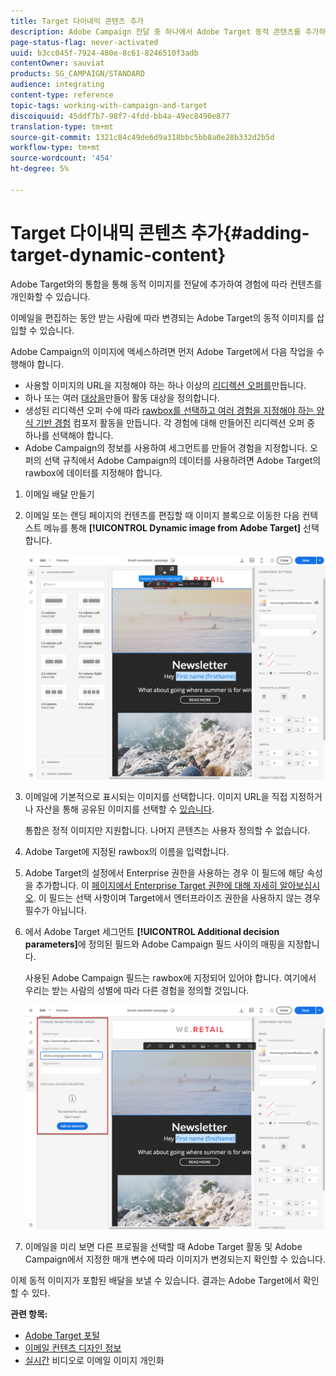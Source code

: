 ```yaml
---
title: Target 다이내믹 콘텐츠 추가
description: Adobe Campaign 전달 중 하나에서 Adobe Target 동적 콘텐츠를 추가하는 방법을 알아봅니다.
page-status-flag: never-activated
uuid: b3cc045f-7924-480e-8c61-8246510f3adb
contentOwner: sauviat
products: SG_CAMPAIGN/STANDARD
audience: integrating
content-type: reference
topic-tags: working-with-campaign-and-target
discoiquuid: 45ddf7b7-98f7-4fdd-bb4a-49ec8490e877
translation-type: tm+mt
source-git-commit: 1321c84c49de6d9a318bbc5bb8a0e28b332d2b5d
workflow-type: tm+mt
source-wordcount: '454'
ht-degree: 5%

---
```



# Target 다이내믹 콘텐츠 추가{#adding-target-dynamic-content}

Adobe Target와의 통합을 통해 동적 이미지를 전달에 추가하여 경험에 따라 컨텐츠를 개인화할 수 있습니다.

이메일을 편집하는 동안 받는 사람에 따라 변경되는 Adobe Target의 동적 이미지를 삽입할 수 있습니다.

Adobe Campaign의 이미지에 액세스하려면 먼저 Adobe Target에서 다음 작업을 수행해야 합니다.

* 사용할 이미지의 URL을 지정해야 하는 하나 이상의 [리디렉션 오퍼를](https://docs.adobe.com/content/help/en/target/using/experiences/offers/offer-redirect.html)만듭니다.
* 하나 또는 여러 [대상을](https://docs.adobe.com/content/help/en/target/using/audiences/create-audiences/audiences.html)만들어 활동 대상을 정의합니다.
* 생성된 리디렉션 오퍼 수에 따라 [rawbox를 선택하고 여러 경험을 지정해야 하는 양식 기반 경험](https://docs.adobe.com/content/help/en/target/using/experiences/form-experience-composer.html) 컴포저 활동을 만듭니다. 각 경험에 대해 만들어진 리디렉션 오퍼 중 하나를 선택해야 합니다.
* Adobe Campaign의 정보를 사용하여 세그먼트를 만들어 경험을 지정합니다. 오퍼의 선택 규칙에서 Adobe Campaign의 데이터를 사용하려면 Adobe Target의 rawbox에 데이터를 지정해야 합니다.

1. 이메일 배달 만들기
1. 이메일 또는 랜딩 페이지의 컨텐츠를 편집할 때 이미지 블록으로 이동한 다음 컨텍스트 메뉴를 통해 **[!UICONTROL Dynamic image from Adobe Target]** 선택합니다.

   ![](assets/tar_insert_dynamic_image.png)

1. 이메일에 기본적으로 표시되는 이미지를 선택합니다. 이미지 URL을 직접 지정하거나 자산을 통해 공유된 이미지를 선택할 수 [있습니다](../../integrating/using/working-with-campaign-and-assets-core-service.md).

   통합은 정적 이미지만 지원합니다. 나머지 콘텐츠는 사용자 정의할 수 없습니다.

1. Adobe Target에 지정된 rawbox의 이름을 입력합니다.
1. Adobe Target의 설정에서 Enterprise 권한을 사용하는 경우 이 필드에 해당 속성을 추가합니다. 이 [페이지에서 Enterprise Target 권한에 대해 자세히 알아보십시오](https://docs.adobe.com/content/help/en/target/using/administer/manage-users/enterprise/properties-overview.html). 이 필드는 선택 사항이며 Target에서 엔터프라이즈 권한을 사용하지 않는 경우 필수가 아닙니다.
1. 에서 Adobe Target 세그먼트 **[!UICONTROL Additional decision parameters]**&#x200B;에 정의된 필드와 Adobe Campaign 필드 사이의 매핑을 지정합니다.

   사용된 Adobe Campaign 필드는 rawbox에 지정되어 있어야 합니다. 여기에서 우리는 받는 사람의 성별에 따라 다른 경험을 정의할 것입니다.

   ![](assets/tar_additional_decisionning_parameters.png)

1. 이메일을 미리 보면 다른 프로필을 선택할 때 Adobe Target 활동 및 Adobe Campaign에서 지정한 매개 변수에 따라 이미지가 변경되는지 확인할 수 있습니다.

이제 동적 이미지가 포함된 배달을 보낼 수 있습니다. 결과는 Adobe Target에서 확인할 수 있다.

**관련 항목:**

* [Adobe Target 포털](https://docs.adobe.com/content/help/ko-KR/target/using/integrate/campaign-and-target.html)
* [이메일 컨텐츠 디자인 정보](../../designing/using/designing-content-in-adobe-campaign.md)
* [실시간](https://helpx.adobe.com/marketing-cloud/how-to/email-marketing.html) 비디오로 이메일 이미지 개인화

